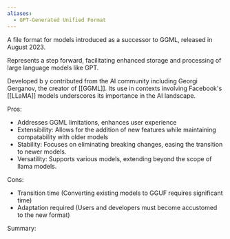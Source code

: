 ```yaml
---
aliases:
  - GPT-Generated Unified Format
---
```

A file format for models introduced as a successor to GGML, released in August 2023.

Represents a step forward, facilitating enhanced storage and processing of large language models like GPT.

Developed b y contributed from the AI community including Georgi Gerganov, the creator of [[GGML]].
Its use in contexts involving Facebook's [[LLaMA]] models underscores its importance in the AI landscape.


Pros:
- Addresses GGML limitations, enhances user experience
- Extensibility: Allows for the addition of new features while maintaining compatability with older models
- Stability: Focuses on eliminating breaking changes, easing the transition to newer models.
- Versatility: Supports various models, extending beyond the scope of llama models.

Cons:
- Transition time (Converting existing models to GGUF requires significant time)
- Adaptation required (Users and developers must become accustomed to the new format)

Summary:





